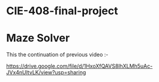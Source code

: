 # CIE-408-final-project
# Maze Solver

This the continuation of previous video :-

https://drive.google.com/file/d/1HxoXfQAVS8lhXLMh5uAc-JVx4nUltvLK/view?usp=sharing
